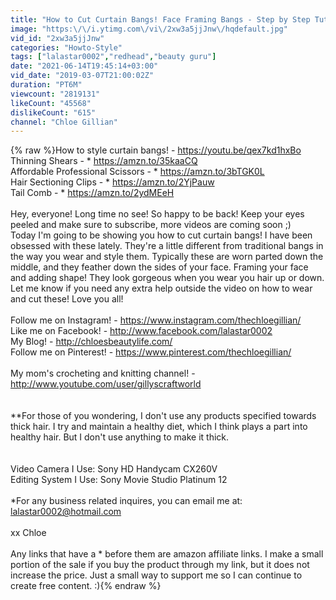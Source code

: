 ```yaml
---
title: "How to Cut Curtain Bangs! Face Framing Bangs - Step by Step Tutorial"
image: "https:\/\/i.ytimg.com\/vi\/2xw3a5jjJnw\/hqdefault.jpg"
vid_id: "2xw3a5jjJnw"
categories: "Howto-Style"
tags: ["lalastar0002","redhead","beauty guru"]
date: "2021-06-14T19:45:14+03:00"
vid_date: "2019-03-07T21:00:02Z"
duration: "PT6M"
viewcount: "2819131"
likeCount: "45568"
dislikeCount: "615"
channel: "Chloe Gillian"
---
```

{% raw %}How to style curtain bangs! - <a rel="nofollow" target="blank" href="https://youtu.be/qex7kd1hxBo">https://youtu.be/qex7kd1hxBo</a><br />Thinning Shears - * <a rel="nofollow" target="blank" href="https://amzn.to/35kaaCQ">https://amzn.to/35kaaCQ</a><br />Affordable Professional Scissors - * <a rel="nofollow" target="blank" href="https://amzn.to/3bTGK0L">https://amzn.to/3bTGK0L</a><br />Hair Sectioning Clips - * <a rel="nofollow" target="blank" href="https://amzn.to/2YjPauw">https://amzn.to/2YjPauw</a> <br />Tail Comb - * <a rel="nofollow" target="blank" href="https://amzn.to/2ydMEeH">https://amzn.to/2ydMEeH</a><br /><br />Hey, everyone! Long time no see! So happy to be back! Keep your eyes peeled and make sure to subscribe, more videos are coming soon ;)<br />Today I'm going to be showing you how to cut curtain bangs! I have been obsessed with these lately. They're a little different from traditional bangs in the way you wear and style them. Typically these are worn parted down the middle, and they feather down the sides of your face. Framing your face and adding shape! They look gorgeous when you wear you hair up or down. Let me know if you need any extra help outside the video on how to wear and cut these! Love you all!<br /><br />Follow me on Instagram! - <a rel="nofollow" target="blank" href="https://www.instagram.com/thechloegillian/">https://www.instagram.com/thechloegillian/</a><br />Like me on Facebook! - <a rel="nofollow" target="blank" href="http://www.facebook.com/lalastar0002">http://www.facebook.com/lalastar0002</a><br />My Blog! - <a rel="nofollow" target="blank" href="http://chloesbeautylife.com/">http://chloesbeautylife.com/</a><br />Follow me on Pinterest! - <a rel="nofollow" target="blank" href="https://www.pinterest.com/thechloegillian/">https://www.pinterest.com/thechloegillian/</a><br /><br />My mom's crocheting and knitting channel! - <a rel="nofollow" target="blank" href="http://www.youtube.com/user/gillyscraftworld">http://www.youtube.com/user/gillyscraftworld</a><br /><br /><br />**For those of you wondering, I don't use any products specified towards thick hair. I try and maintain a healthy diet, which I think plays a part into healthy hair. But I don't use anything to make it thick.<br /><br /><br />Video Camera I Use: Sony HD Handycam CX260V<br />Editing System I Use: Sony Movie Studio Platinum 12<br /><br />*For any business related inquires, you can email me at: lalastar0002@hotmail.com <br /><br />xx Chloe<br /><br />Any links that have a * before them are amazon affiliate links. I make a small portion of the sale if you buy the product through my link, but it does not increase the price. Just a small way to support me so I can continue to create free content. :){% endraw %}
